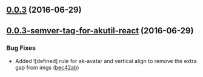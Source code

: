 <a name="0.0.3"></a>
## [0.0.3](https://aui-team-bot/https://bitbucket.org/atlassian/atlaskit-spike/compare/0.0.3-semver-tag-for-akutil-react...v0.0.3) (2016-06-29)



<a name="0.0.3-semver-tag-for-akutil-react"></a>
## [0.0.3-semver-tag-for-akutil-react](https://aui-team-bot/https://bitbucket.org/atlassian/atlaskit-spike/compare/bec42ab...0.0.3-semver-tag-for-akutil-react) (2016-06-29)


### Bug Fixes

* Added ![defined] rule for ak-avatar and vertical align to remove the extra gap from imgs ([bec42ab](https://aui-team-bot/https://bitbucket.org/atlassian/atlaskit-spike/commits/bec42ab))



